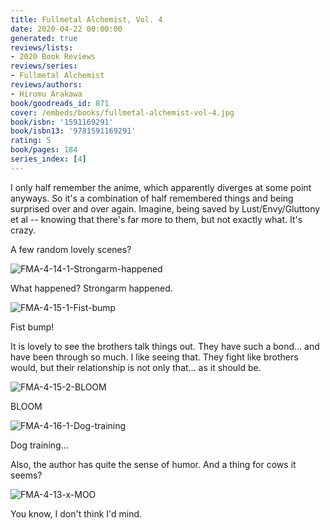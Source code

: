 ```yaml
---
title: Fullmetal Alchemist, Vol. 4
date: 2020-04-22 00:00:00
generated: true
reviews/lists:
- 2020 Book Reviews
reviews/series:
- Fullmetal Alchemist
reviews/authors:
- Hiromu Arakawa
book/goodreads_id: 871
cover: /embeds/books/fullmetal-alchemist-vol-4.jpg
book/isbn: '1591169291'
book/isbn13: '9781591169291'
rating: 5
book/pages: 184
series_index: [4]
---
```

I only half remember the anime, which apparently diverges at some point anyways. So it's a combination of half remembered things and being surprised over and over again. Imagine, being saved by Lust/Envy/Gluttony et al -- knowing that there's far more to them, but not exactly what. It's crazy.  

A few random lovely scenes?  

<!--more-->

![FMA-4-14-1-Strongarm-happened](/embeds/books/attachments/fma-4-14-1-strongarm-happened.png)  

What happened? Strongarm happened.  

![FMA-4-15-1-Fist-bump](/embeds/books/attachments/fma-4-15-1-fist-bump.png)  

Fist bump!  

It is lovely to see the brothers talk things out. They have such a bond... and have been through so much. I like seeing that. They fight like brothers would, but their relationship is not only that... as it should be.  

![FMA-4-15-2-BLOOM](/embeds/books/attachments/fma-4-15-2-bloom.png)  

BLOOM  

![FMA-4-16-1-Dog-training](/embeds/books/attachments/fma-4-16-1-dog-training.png)  

Dog training...  

Also, the author has quite the sense of humor. And a thing for cows it seems?  

![FMA-4-13-x-MOO](/embeds/books/attachments/fma-4-13-x-moo.png)  

You know, I don't think I'd mind.